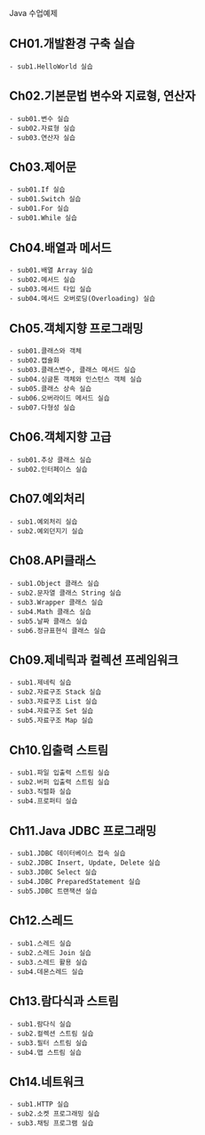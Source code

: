  Java 수업예제
## CH01.개발환경 구축 실습
	- sub1.HelloWorld 실습
	
## Ch02.기본문법 변수와 지료형, 연산자
	- sub01.변수 실습
	- sub02.자료형 실습
	- sub03.연산자 실습
   
## Ch03.제어문
	- sub01.If 실습
	- sub01.Switch 실습
	- sub01.For 실습
	- sub01.While 실습
	
## Ch04.배열과 메서드
	- sub01.배열 Array 실습
	- sub02.메서드 실습
	- sub03.메서드 타입 실습
	- sub04.메서드 오버로딩(Overloading) 실습
   
 ## Ch05.객체지향 프로그래밍
	- sub01.클래스와 객체
	- sub02.캡슐화
	- sub03.클래스변수, 클래스 메서드 실습
	- sub04.싱글톤 객체와 인스턴스 객체 실습
	- sub05.클래스 상속 실습
	- sub06.오버라이드 메서드 실습
	- sub07.다형성 실습
   
## Ch06.객체지향 고급
	- sub01.추상 클래스 실습
	- sub02.인터페이스 실습

## Ch07.예외처리
	- sub1.예외처리 실습
	- sub2.예외던지기 실습

## Ch08.API클래스
	- sub1.Object 클래스 실습
	- sub2.문자열 클래스 String 실습
	- sub3.Wrapper 클래스 실습
	- sub4.Math 클래스 실습
	- sub5.날짜 클래스 실습
	- sub6.정규표현식 클래스 실습
	
## Ch09.제네릭과 컬렉션 프레임워크
	- sub1.제네릭 실습
	- sub2.자료구조 Stack 실습
	- sub3.자료구조 List 실습
	- sub4.자료구조 Set 실습
	- sub5.자료구조 Map 실습
	
## Ch10.입출력 스트림
	- sub1.파일 입출력 스트림 실습
	- sub2.버퍼 입출력 스트림 실습
	- sub3.직렬화 실습
	- sub4.프로퍼티 실습

## Ch11.Java JDBC 프로그래밍
	- sub1.JDBC 데이터베이스 접속 실습
	- sub2.JDBC Insert, Update, Delete 실습
	- sub3.JDBC Select 실습
	- sub4.JDBC PreparedStatement 실습
	- sub5.JDBC 트랜잭션 실습
	
## Ch12.스레드
	- sub1.스레드 실습
	- sub2.스레드 Join 실습
	- sub3.스레드 활용 실습
	- sub4.데몬스레드 실습
	
## Ch13.람다식과 스트림
	- sub1.람다식 실습
	- sub2.컬렉션 스트림 실습
	- sub3.필터 스트림 실습
	- sub4.맵 스트림 실습
	
## Ch14.네트워크
	- sub1.HTTP 실습
	- sub2.소켓 프로그래밍 실습
	- sub3.채팅 프로그램 실습
